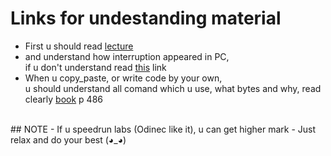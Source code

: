 # Links for undestanding material
- First u should read [lecture](https://docviewer.yandex.by/view/0/?*=q2BK6rh6Q5qlo7EqjNfhNGWR42N7InVybCI6InlhLWRpc2stcHVibGljOi8vaGNYTnJMVzk1V3BiVlMybVdEekVRN1dzQkZnbk1OY3YzeVdVdFgwQVJrUEoyL1JmTkpyT3JraWlYamx0aUZkWStiM25DS0xDVlRKK1NJbmFPVXZ2SFE9PTov0JvQtdC60YbQuNC4Lz01XzA90J%2FQmtCf0YDQtdGA0YvQstCw0L3QuNC5Xy5wcHQiLCJ0aXRsZSI6Ij01XzA90J%2FQmtCf0YDQtdGA0YvQstCw0L3QuNC5Xy5wcHQiLCJub2lmcmFtZSI6ZmFsc2UsInVpZCI6IjAiLCJ0cyI6MTY0NjA0MjIyNjQyMiwieXUiOiI0MDI2Njk0MDAxNjQ2MDQyMjAyIn0%3D) 
- and understand how interruption appeared in PC,
    <br> if u don't understand read [this](https://osdev.fandom.com/ru/wiki/%D0%9F%D1%80%D0%BE%D0%B3%D1%80%D0%B0%D0%BC%D0%BC%D0%B8%D1%80%D1%83%D0%B5%D0%BC%D1%8B%D0%B9_%D0%BA%D0%BE%D0%BD%D1%82%D1%80%D0%BE%D0%BB%D0%BB%D0%B5%D1%80_%D0%BF%D1%80%D0%B5%D1%80%D1%8B%D0%B2%D0%B0%D0%BD%D0%B8%D0%B9) link
    </br>
-  When u copy_paste, or write code by your own,
  <br> u should understand all comand which u use, what bytes and why, read clearly [book](https://drive.google.com/file/d/1aG7Vo_kJ4ZMPGaH0aOFx7MC1hDn_T09z/view?usp=sharing) p 486
  </br>
## NOTE
- If u speedrun labs (Odinec like it), u can get higher mark
- Just relax and do your best (◕_◕)
